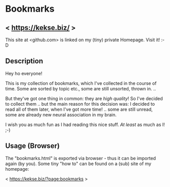 # Bookmarks

## < https://kekse.biz/ >

This site at <github.com> is linked on my (tiny) private Homepage. Visit it! :-D

## Description

Hey ho everyone!

This is my collection of bookmarks, which I've collected in the course of time.
Some are sorted by topic etc., some are still unsorted, thrown in. ..

But they've got one thing in common: they are *high quality*! So I've decided to
collect them .. but the main reason for this decision was: I decided to read all
of them later, when I've got more time! .. some are still unread, some are already
new neural association in my brain.

I wish you as much fun as I had reading this nice stuff. _At least_ as much as I! ;-)

## Usage (Browser)

The "bookmarks.html" is exported via browser - thus it can be imported again (by you).
Some tiny "how to" can be found on a (sub) site of my homepage:

< https://kekse.biz/?page:bookmarks >

